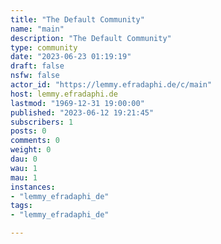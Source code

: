 ```yaml
---
title: "The Default Community" 
name: "main"
description: "The Default Community"
type: community
date: "2023-06-23 01:19:19"
draft: false
nsfw: false
actor_id: "https://lemmy.efradaphi.de/c/main"
host: lemmy.efradaphi.de
lastmod: "1969-12-31 19:00:00"
published: "2023-06-12 19:21:45"
subscribers: 1
posts: 0
comments: 0
weight: 0
dau: 0
wau: 1
mau: 1
instances:
- "lemmy_efradaphi_de"
tags: 
- "lemmy_efradaphi_de"

---
```

